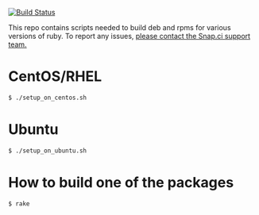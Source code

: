 [![Build Status](https://snap-ci.com/snap-ci/ruby-build/branch/master/build_image)](https://snap-ci.com/snap-ci/ruby-build/branch/master)

This repo contains scripts needed to build deb and rpms for various versions of ruby. To report any issues, [please contact the Snap.ci support team.](https://snap-ci.com/contact-us)

# CentOS/RHEL

```sh
$ ./setup_on_centos.sh
```

# Ubuntu

```sh
$ ./setup_on_ubuntu.sh
```

# How to build one of the packages

```sh
$ rake
```
